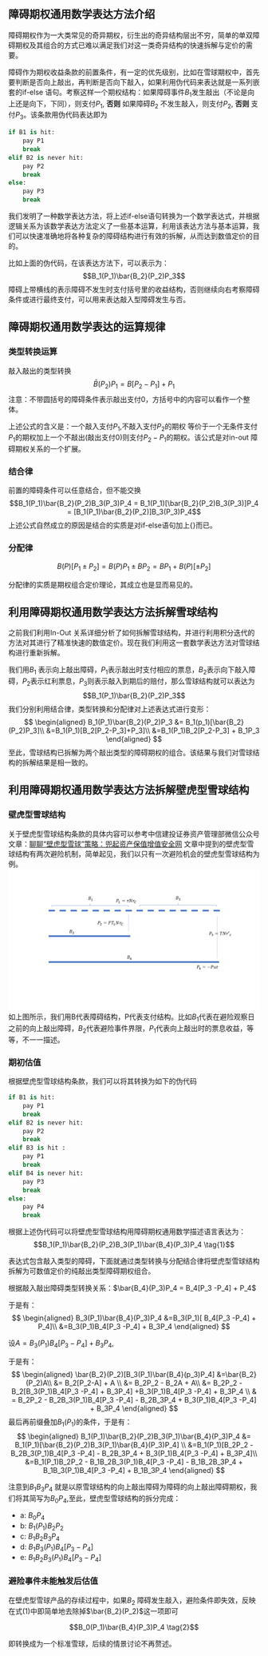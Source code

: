## 障碍期权通用数学表达方法介绍
障碍期权作为一大类常见的奇异期权，衍生出的奇异结构层出不穷，简单的单双障碍期权及其组合的方式已难以满足我们对这一类奇异结构的快速拆解与定价的需要。

障碍作为期权收益条款的前置条件，有一定的优先级别，比如在雪球期权中，首先要判断是否向上敲出，再判断是否向下敲入，如果利用伪代码来表达就是一系列嵌套的if-else 语句。考察这样一个期权结构：如果障碍事件$B_1$发生敲出（不论是向上还是向下，下同），则支付$P_1$, **否则** 如果障碍$B_2$ 不发生敲入，则支付$P_2$, **否则** 支付$P_3$。该条款用伪代码表达即为
```python
if B1 is hit:
    pay P1
    break
elif B2 is never hit:
    pay P2
    break
else:
    pay P3
    break
```
我们发明了一种数学表达方法，将上述if-else语句转换为一个数学表达式，并根据逻辑关系为该数学表达方法定义了一些基本运算，利用该表达方法与基本运算，我们可以快速准确地将各种复杂的障碍结构进行有效的拆解，从而达到数值定价的目的。

比如上面的伪代码，在该表达方法下，可以表示为：
$$B_1(P_1)\bar{B_2}(P_2)P_3$$
障碍上带横线的表示障碍不发生时支付括号里的收益结构，否则继续向右考察障碍条件或进行最终支付，可以用来表达敲入型障碍发生与否。
## 障碍期权通用数学表达的运算规律
### 类型转换运算
敲入敲出的类型转换
$$\bar{B}(P_2)P_1 = B[P_2-P_1] + P_1$$
注意：不带圆括号的障碍条件表示敲出支付0，方括号中的内容可以看作一个整体。

上述公式的含义是：一个敲入支付$P_1$,不敲入支付$P_2$的期权 等价于一个无条件支付$P_1$的期权加上一个不敲出(敲出支付0)则支付$P_2-P_1$的期权。该公式是对in-out 障碍期权关系的一个扩展。
### 结合律
前置的障碍条件可以任意结合，但不能交换
$$B_1(P_1)\bar{B_2}(P_2)B_3(P_3)P_4 = B_1(P_1)[\bar{B_2}(P_2)B_3(P_3)]P_4 = [B_1(P_1)\bar{B_2}(P_2)]B_3(P_3)P_4$$
上述公式自然成立的原因是结合的实质是对if-else语句加上$\{\}$而已。

### 分配律
$$B(P)[P_1\pm P_2] = B(P)P_1 \pm BP_2 = BP_1 + B(P)[\pm P_2] $$

分配律的实质是期权组合定价理论，其成立也是显而易见的。

## 利用障碍期权通用数学表达方法拆解雪球结构
之前我们利用In-Out 关系详细分析了如何拆解雪球结构，并进行利用积分迭代的方法对其进行了精准快速的数值定价。现在我们利用这一套数学表达方法对雪球结构进行重新拆解。

我们用$B_1$ 表示向上敲出障碍，$P_1$表示敲出时支付相应的票息，$B_2$表示向下敲入障碍，$P_2$表示红利票息，$P_3$则表示敲入到期后的赔付，那么雪球结构就可以表达为
$$B_1(P_1)\bar{B_2}(P_2)P_3$$
我们分别利用结合律，类型转换和分配律对上述表达式进行变形：
$$
\begin{aligned}
B_1(P_1)\bar{B_2}(P_2)P_3 &= B_1(p_1)[\bar{B_2}(P_2)P_3]\\
&=B_1(P_1)[B_2[P_2-P_3]+P_3]\\
&=B_1(P_1)B_2[P_2-P_3] + B_1P_3
\end{aligned}
$$
至此，雪球结构已拆解为两个敲出类型的障碍期权的组合。该结果与我们对雪球结构的拆解结果是相一致的。
## 利用障碍期权通用数学表达方法拆解壁虎型雪球结构
### 壁虎型雪球结构
关于壁虎型雪球结构条款的具体内容可以参考中信建投证券资产管理部微信公众号文章：[聊聊“壁虎型雪球”策略：兜起资产保值增值安全网](https://mp.weixin.qq.com/s/cn-bpnHFpfT9uf3YfLUm6A)
文章中提到的壁虎型雪球结构有两次避险机制，简单起见，我们以只有一次避险机会的壁虎型雪球结构为例。
![壁虎型雪球结构](img/GECKO_CONTRACT.png)
如上图所示，我们用B代表障碍结构，P代表支付结构。比如$B_1$代表在避险观察日之前的向上敲出障碍，$B_2$代表避险事件界限，$P_1$代表向上敲出时的票息收益，等等，不一一描述。

### 期初估值

根据壁虎型雪球结构条款，我们可以将其转换为如下的伪代码
```python
if B1 is hit:
    pay P1
    break
elif B2 is never hit:
    pay P2
    break
elif B3 is hit :
    pay P1
    break
elif B4 is never hit:
    pay P3
    break
else:
    pay P4
    break
```

根据上述伪代码可以将壁虎型雪球结构用障碍期权通用数学描述语言表达为：
$$B_1(P_1)\bar{B_2}(P_2)B_3(P_1)\bar{B_4}(P_3)P_4 \tag{1}$$

表达式包含敲入类型的障碍，下面就通过类型转换与分配结合律将壁虎型雪球结构拆解为可数值定价的纯敲出类型障碍期权组合。

根据敲入敲出障碍类型转换关系：$\bar{B_4}(P_3)P_4 = B_4[P_3 -P_4] + P_4$

于是有：
$$
\begin{aligned}
B_3(P_1)\bar{B_4}(P_3)P_4 &=B_3(P_1)[ B_4[P_3 -P_4] + P_4]\\
&=B_3(P_1)B_4[P_3 -P_4] + B_3P_4
\end{aligned}
$$

设$A =B_3(P_1)B_4[P_3 -P_4] + B_3P_4$, 

于是有：
$$
\begin{aligned}
\bar{B_2}(P_2)[B_3(P_1)\bar{B_4}(p_3)P_4] &=\bar{B_2}(P_2)A\\
&= B_2[P_2-A] + A \\
&= B_2P_2 - B_2A + A\\
&= B_2P_2 - B_2[B_3(P_1)B_4[P_3 -P_4] + B_3P_4] +B_3(P_1)B_4[P_3 -P_4] + B_3P_4 \\
& = B_2P_2 - B_2B_3(P_1)B_4[P_3 -P_4] - B_2B_3P_4 + B_3(P_1)B_4[P_3 -P_4] + B_3P_4
\end{aligned}
$$
最后再前缀叠加$B_1(P_1)$的条件，于是有：
$$
\begin{aligned}
B_1(P_1)\bar{B_2}(P_2)B_3(P_1)\bar{B_4}(P_3)P_4 &= B_1(P_1)[\bar{B_2}(P_2)B_3(P_1)\bar{B_4}(P_3)P_4] \\ 
&=B_1(P_1)[B_2P_2 - B_2B_3(P_1)B_4[P_3 -P_4] - B_2B_3P_4 + B_3(P_1)B_4[P_3 -P_4] + B_3P_4]\\
&=B_1(P_1)B_2P_2 - B_1B_2B_3(P_1)B_4[P_3 -P_4] - B_1B_2B_3P_4  + B_1B_3(P_1)B_4[P_3 -P_4] + B_1B_3P_4
\end{aligned}
$$

注意到$B_1B_3P_4$ 就是以原雪球结构的向上敲出障碍为障碍的向上敲出障碍期权，我们将其简写为$B_0P_4$,至此，壁虎型雪球结构的拆分完成：

- a: $B_0P_4$
- b: $B_1(P_1)B_2P_2$ 
- c: $B_1B_2B_3P_4$
- d: $B_1B_3(P_1)B_4[P_3 -P_4]$
- e: $B_1B_2B_3(P_1)B_4[P_3 -P_4]$

### 避险事件未能触发后估值

在壁虎型雪球产品的存续过程中，如果$B_2$ 障碍发生敲入，避险条件即失效，反映在式$(1)$中即简单地去除掉$\bar{B_2}(P_2)$这一项即可

$$B_0(P_1)\bar{B_4}(P_3)P_4 \tag{2}$$

即转换成为一个标准雪球，后续的情景讨论不再赘述。



